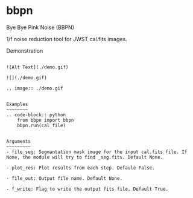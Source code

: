 # bbpn
Bye Bye Pink Noise (BBPN)

1/f noise reduction tool for JWST cal.fits images.


Demonstration
~~~~~~~~~~~~~

![Alt Text](./demo.gif)

![](./demo.gif)

.. image:: ./demo.gif


Examples
~~~~~~~~
.. code-block:: python
    from bbpn import bbpn
    bbpn.run(cal_file)


Arguments
~~~~~~~~~
- file_seg: Segmantation mask image for the input cal.fits file. If None, the module will try to find _seg.fits. Default None.

- plot_res: Plot results from each step. Defaule False. 

- file_out: Output file name. Default None.

- f_write: Flag to write the output fits file. Default True.


